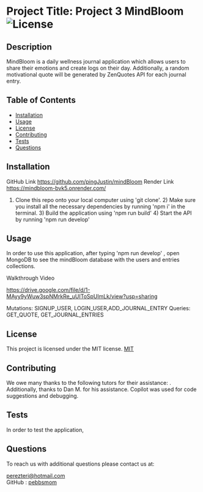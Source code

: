  # Project Title: Project 3 MindBloom ![License](https://img.shields.io/badge/License-MIT-yellow.svg)
## Description 
MindBloom is a daily wellness journal application which allows users to share their emotions and create logs on their day.  Additionally, a random motivational quote will be generated by ZenQuotes API for each journal entry.
## Table of Contents
* [Installation](#installation)
* [Usage](#usage)
* [License](#license)
* [Contributing](#contributing)
* [Tests](#tests)
* [Questions](#questions)
## Installation
GitHub Link  https://github.com/pingJustin/mindBloom
Render Link  https://mindbloom-bvk5.onrender.com/

1) Clone this repo onto your local computer using 'git clone'. 2) Make sure you install all the necessary dependencies by running 'npm i' in the terminal. 3) Build the application using 'npm run build'  4) Start the API by running 'npm run develop'
## Usage
In order to use this application, after typing 'npm run develop' , open MongoDB to see the mindBloom database with the users and entries collections.   

Walkthrough Video

https://drive.google.com/file/d/1-MAyy9yWuw3spNMrkRe_uUIToSpUlmLk/view?usp=sharing

Mutations: SIGNUP_USER, LOGIN_USER,ADD_JOURNAL_ENTRY
Queries:  GET_QUOTE, GET_JOURNAL_ENTRIES
 
 
## License
This project is licensed under the MIT license. [MIT](https://opensource.org/licenses/MIT)
## Contributing
We owe many thanks to the following tutors for their assistance: .  Additionally, thanks to Dan M. for his assistance. Copilot was used for code suggestions and debugging.
## Tests
In order to test the application, 
## Questions
To reach us with additional questions please contact us at:



perezteri@hotmail.com  
GitHub : [pebbsmom](https://github.com/pebbsmom)


 
 

